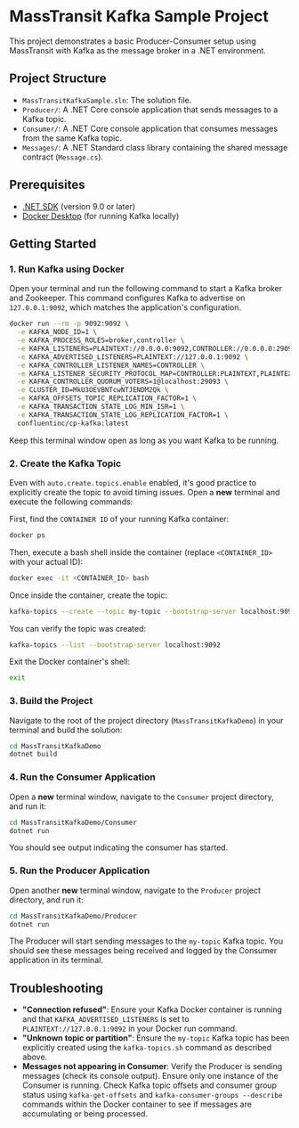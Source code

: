 # MassTransit Kafka Sample Project

This project demonstrates a basic Producer-Consumer setup using MassTransit with Kafka as the message broker in a .NET environment.

## Project Structure

- `MassTransitKafkaSample.sln`: The solution file.
- `Producer/`: A .NET Core console application that sends messages to a Kafka topic.
- `Consumer/`: A .NET Core console application that consumes messages from the same Kafka topic.
- `Messages/`: A .NET Standard class library containing the shared message contract (`Message.cs`).

## Prerequisites

- [.NET SDK](https://dotnet.microsoft.com/download) (version 9.0 or later)
- [Docker Desktop](https://www.docker.com/products/docker-desktop) (for running Kafka locally)

## Getting Started

### 1. Run Kafka using Docker

Open your terminal and run the following command to start a Kafka broker and Zookeeper. This command configures Kafka to advertise on `127.0.0.1:9092`, which matches the application's configuration.

```bash
docker run --rm -p 9092:9092 \
  -e KAFKA_NODE_ID=1 \
  -e KAFKA_PROCESS_ROLES=broker,controller \
  -e KAFKA_LISTENERS=PLAINTEXT://0.0.0.0:9092,CONTROLLER://0.0.0.0:29093 \
  -e KAFKA_ADVERTISED_LISTENERS=PLAINTEXT://127.0.0.1:9092 \
  -e KAFKA_CONTROLLER_LISTENER_NAMES=CONTROLLER \
  -e KAFKA_LISTENER_SECURITY_PROTOCOL_MAP=CONTROLLER:PLAINTEXT,PLAINTEXT:PLAINTEXT \
  -e KAFKA_CONTROLLER_QUORUM_VOTERS=1@localhost:29093 \
  -e CLUSTER_ID=MkU3OEVBNTcwNTJENDM2Qk \
  -e KAFKA_OFFSETS_TOPIC_REPLICATION_FACTOR=1 \
  -e KAFKA_TRANSACTION_STATE_LOG_MIN_ISR=1 \
  -e KAFKA_TRANSACTION_STATE_LOG_REPLICATION_FACTOR=1 \
  confluentinc/cp-kafka:latest
```

Keep this terminal window open as long as you want Kafka to be running.

### 2. Create the Kafka Topic

Even with `auto.create.topics.enable` enabled, it's good practice to explicitly create the topic to avoid timing issues. Open a **new** terminal and execute the following commands:

First, find the `CONTAINER ID` of your running Kafka container:
```bash
docker ps
```

Then, execute a bash shell inside the container (replace `<CONTAINER_ID>` with your actual ID):
```bash
docker exec -it <CONTAINER_ID> bash
```

Once inside the container, create the topic:
```bash
kafka-topics --create --topic my-topic --bootstrap-server localhost:9092 --partitions 1 --replication-factor 1
```

You can verify the topic was created:
```bash
kafka-topics --list --bootstrap-server localhost:9092
```

Exit the Docker container's shell:
```bash
exit
```

### 3. Build the Project

Navigate to the root of the project directory (`MassTransitKafkaDemo`) in your terminal and build the solution:

```bash
cd MassTransitKafkaDemo
dotnet build
```

### 4. Run the Consumer Application

Open a **new** terminal window, navigate to the `Consumer` project directory, and run it:

```bash
cd MassTransitKafkaDemo/Consumer
dotnet run
```

You should see output indicating the consumer has started.

### 5. Run the Producer Application

Open another **new** terminal window, navigate to the `Producer` project directory, and run it:

```bash
cd MassTransitKafkaDemo/Producer
dotnet run
```

The Producer will start sending messages to the `my-topic` Kafka topic. You should see these messages being received and logged by the Consumer application in its terminal.

## Troubleshooting

- **"Connection refused"**: Ensure your Kafka Docker container is running and that `KAFKA_ADVERTISED_LISTENERS` is set to `PLAINTEXT://127.0.0.1:9092` in your Docker run command.
- **"Unknown topic or partition"**: Ensure the `my-topic` Kafka topic has been explicitly created using the `kafka-topics.sh` command as described above.
- **Messages not appearing in Consumer**: Verify the Producer is sending messages (check its console output). Ensure only one instance of the Consumer is running. Check Kafka topic offsets and consumer group status using `kafka-get-offsets` and `kafka-consumer-groups --describe` commands within the Docker container to see if messages are accumulating or being processed.

```